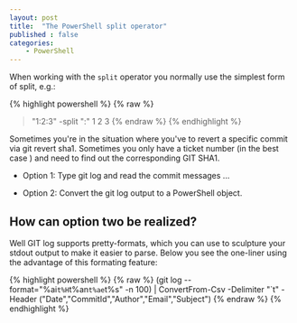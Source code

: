```yaml
---
layout: post
title:  "The PowerShell split operator"
published : false
categories: 
    - PowerShell
---
```


When working with the `split` operator you normally use the simplest form of split, e.g.:

{% highlight powershell %}
{% raw %}
>"1:2:3" -split ":"
1
2
3
{% endraw %}
{% endhighlight %}

Sometimes you're in the situation where you've to revert a specific commit via git revert sha1. Sometimes you only have a ticket number (in the best case ) and need to find out the corresponding GIT SHA1.

* Option 1: Type git log and read the commit messages ...

* Option 2: Convert the git log output to a PowerShell object.

## How can option two be realized?

Well GIT log supports pretty-formats, which you can use to sculpture your stdout output to make it easier to parse. Below you see the one-liner using the advantage of this formating feature:

{% highlight powershell %}
{% raw %}
    (git log --format="%ai`t%H`t%an`t%ae`t%s" -n 100) | ConvertFrom-Csv -Delimiter "`t" -Header ("Date","CommitId","Author","Email","Subject")
{% endraw %}
{% endhighlight %}

